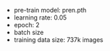 - pre-train model: pren.pth
- learning rate: 0.05
- epoch: 2
- batch size
- training data size: 737k images
